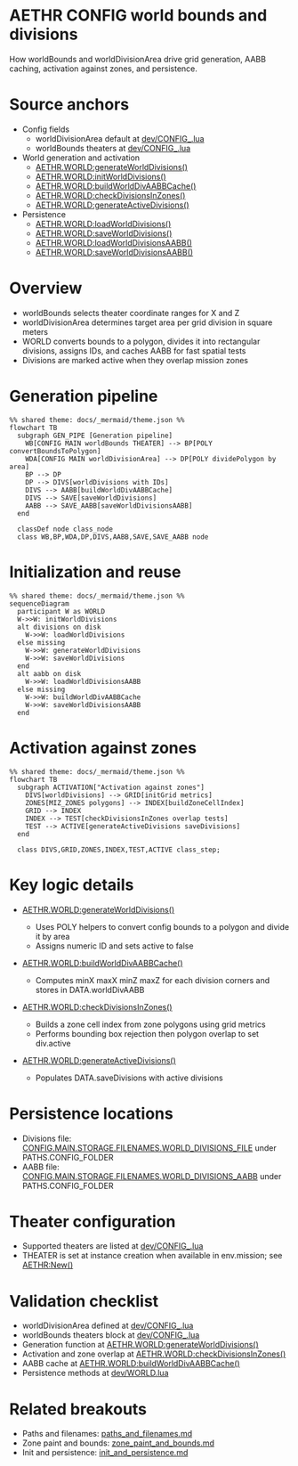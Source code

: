 # AETHR CONFIG world bounds and divisions

How worldBounds and worldDivisionArea drive grid generation, AABB caching, activation against zones, and persistence.

# Source anchors

- Config fields
  - worldDivisionArea default at [dev/CONFIG_.lua](https://github.com/Gh0st352/AETHR/blob/main/dev/CONFIG_.lua#L244)
  - worldBounds theaters at [dev/CONFIG_.lua](https://github.com/Gh0st352/AETHR/blob/main/dev/CONFIG_.lua#L245)
- World generation and activation
  - [AETHR.WORLD:generateWorldDivisions()](https://github.com/Gh0st352/AETHR/blob/main/dev/WORLD.lua#L1156)
  - [AETHR.WORLD:initWorldDivisions()](https://github.com/Gh0st352/AETHR/blob/main/dev/WORLD.lua#L1176)
  - [AETHR.WORLD:buildWorldDivAABBCache()](https://github.com/Gh0st352/AETHR/blob/main/dev/WORLD.lua#L1206)
  - [AETHR.WORLD:checkDivisionsInZones()](https://github.com/Gh0st352/AETHR/blob/main/dev/WORLD.lua#L1328)
  - [AETHR.WORLD:generateActiveDivisions()](https://github.com/Gh0st352/AETHR/blob/main/dev/WORLD.lua#L1067)
- Persistence
  - [AETHR.WORLD:loadWorldDivisions()](https://github.com/Gh0st352/AETHR/blob/main/dev/WORLD.lua#L1096)
  - [AETHR.WORLD:saveWorldDivisions()](https://github.com/Gh0st352/AETHR/blob/main/dev/WORLD.lua#L1112)
  - [AETHR.WORLD:loadWorldDivisionsAABB()](https://github.com/Gh0st352/AETHR/blob/main/dev/WORLD.lua#L1126)
  - [AETHR.WORLD:saveWorldDivisionsAABB()](https://github.com/Gh0st352/AETHR/blob/main/dev/WORLD.lua#L1140)

# Overview

- worldBounds selects theater coordinate ranges for X and Z
- worldDivisionArea determines target area per grid division in square meters
- WORLD converts bounds to a polygon, divides it into rectangular divisions, assigns IDs, and caches AABB for fast spatial tests
- Divisions are marked active when they overlap mission zones

# Generation pipeline

```mermaid
%% shared theme: docs/_mermaid/theme.json %%
flowchart TB
  subgraph GEN_PIPE [Generation pipeline]
    WB[CONFIG MAIN worldBounds THEATER] --> BP[POLY convertBoundsToPolygon]
    WDA[CONFIG MAIN worldDivisionArea] --> DP[POLY dividePolygon by area]
    BP --> DP
    DP --> DIVS[worldDivisions with IDs]
    DIVS --> AABB[buildWorldDivAABBCache]
    DIVS --> SAVE[saveWorldDivisions]
    AABB --> SAVE_AABB[saveWorldDivisionsAABB]
  end

  classDef node class_node
  class WB,BP,WDA,DP,DIVS,AABB,SAVE,SAVE_AABB node
```

# Initialization and reuse

```mermaid
%% shared theme: docs/_mermaid/theme.json %%
sequenceDiagram
  participant W as WORLD
  W->>W: initWorldDivisions
  alt divisions on disk
    W->>W: loadWorldDivisions
  else missing
    W->>W: generateWorldDivisions
    W->>W: saveWorldDivisions
  end
  alt aabb on disk
    W->>W: loadWorldDivisionsAABB
  else missing
    W->>W: buildWorldDivAABBCache
    W->>W: saveWorldDivisionsAABB
  end
```

# Activation against zones

```mermaid
%% shared theme: docs/_mermaid/theme.json %%
flowchart TB
  subgraph ACTIVATION["Activation against zones"]
    DIVS[worldDivisions] --> GRID[initGrid metrics]
    ZONES[MIZ_ZONES polygons] --> INDEX[buildZoneCellIndex]
    GRID --> INDEX
    INDEX --> TEST[checkDivisionsInZones overlap tests]
    TEST --> ACTIVE[generateActiveDivisions saveDivisions]
  end

  class DIVS,GRID,ZONES,INDEX,TEST,ACTIVE class_step;
```

# Key logic details

- [AETHR.WORLD:generateWorldDivisions()](https://github.com/Gh0st352/AETHR/blob/main/dev/WORLD.lua#L1156)
  - Uses POLY helpers to convert config bounds to a polygon and divide it by area
  - Assigns numeric ID and sets active to false

- [AETHR.WORLD:buildWorldDivAABBCache()](https://github.com/Gh0st352/AETHR/blob/main/dev/WORLD.lua#L1206)
  - Computes minX maxX minZ maxZ for each division corners and stores in DATA.worldDivAABB

- [AETHR.WORLD:checkDivisionsInZones()](https://github.com/Gh0st352/AETHR/blob/main/dev/WORLD.lua#L1328)
  - Builds a zone cell index from zone polygons using grid metrics
  - Performs bounding box rejection then polygon overlap to set div.active

- [AETHR.WORLD:generateActiveDivisions()](https://github.com/Gh0st352/AETHR/blob/main/dev/WORLD.lua#L1067)
  - Populates DATA.saveDivisions with active divisions

# Persistence locations

- Divisions file: [CONFIG.MAIN.STORAGE.FILENAMES.WORLD_DIVISIONS_FILE](https://github.com/Gh0st352/AETHR/blob/main/dev/CONFIG_.lua#L222) under PATHS.CONFIG_FOLDER
- AABB file: [CONFIG.MAIN.STORAGE.FILENAMES.WORLD_DIVISIONS_AABB](https://github.com/Gh0st352/AETHR/blob/main/dev/CONFIG_.lua#L221) under PATHS.CONFIG_FOLDER

# Theater configuration

- Supported theaters are listed at [dev/CONFIG_.lua](https://github.com/Gh0st352/AETHR/blob/main/dev/CONFIG_.lua#L246)
- THEATER is set at instance creation when available in env.mission; see [AETHR:New()](https://github.com/Gh0st352/AETHR/blob/main/dev/AETHR.lua#L141)

# Validation checklist

- worldDivisionArea defined at [dev/CONFIG_.lua](https://github.com/Gh0st352/AETHR/blob/main/dev/CONFIG_.lua#L244)
- worldBounds theaters block at [dev/CONFIG_.lua](https://github.com/Gh0st352/AETHR/blob/main/dev/CONFIG_.lua#L246)
- Generation function at [AETHR.WORLD:generateWorldDivisions()](https://github.com/Gh0st352/AETHR/blob/main/dev/WORLD.lua#L1156)
- Activation and zone overlap at [AETHR.WORLD:checkDivisionsInZones()](https://github.com/Gh0st352/AETHR/blob/main/dev/WORLD.lua#L1328)
- AABB cache at [AETHR.WORLD:buildWorldDivAABBCache()](https://github.com/Gh0st352/AETHR/blob/main/dev/WORLD.lua#L1206)
- Persistence methods at [dev/WORLD.lua](https://github.com/Gh0st352/AETHR/blob/main/dev/WORLD.lua#L1096)

# Related breakouts

- Paths and filenames: [paths_and_filenames.md](./paths_and_filenames.md)
- Zone paint and bounds: [zone_paint_and_bounds.md](./zone_paint_and_bounds.md)
- Init and persistence: [init_and_persistence.md](./init_and_persistence.md)